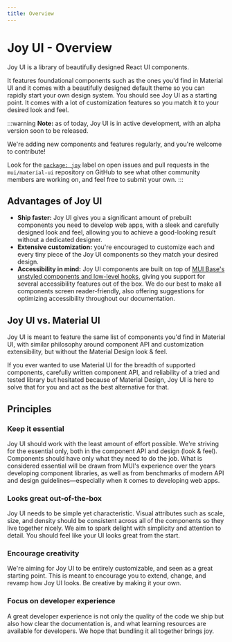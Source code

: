 ```yaml
---
title: Overview
---
```


# Joy UI - Overview

<p class="description">Joy UI is a library of beautifully designed React UI components.</p>

It features foundational components such as the ones you'd find in Material UI and it comes with a beautifully designed default theme so you can rapidly start your own design system.
You should see Joy UI as a starting point.
It comes with a lot of customization features so you match it to your desired look and feel.

:::warning
**Note:** as of today, Joy UI is in active development, with an alpha version soon to be released.

We're adding new components and features regularly, and you're welcome to contribute!

Look for the [`package: joy`](https://github.com/mui/material-ui/labels/package%3A%20joy) label on open issues and pull requests in the `mui/material-ui` repository on GitHub to see what other community members are working on, and feel free to submit your own.
:::

## Advantages of Joy UI

- **Ship faster:** Joy UI gives you a significant amount of prebuilt components you need to develop web apps, with a sleek and carefully designed look and feel, allowing you to achieve a good-looking result without a dedicated designer.
- **Extensive customization:** you're encouraged to customize each and every tiny piece of the Joy UI components so they match your desired design.
- **Accessibility in mind:** Joy UI components are built on top of [MUI Base's unstyled components and low-level hooks](/base/getting-started/overview/), giving you support for several accessibility features out of the box.
  We do our best to make all components screen reader-friendly, also offering suggestions for optimizing accessibility throughout our documentation.

## Joy UI vs. Material UI

Joy UI is meant to feature the same list of components you'd find in Material UI, with similar philosophy around component API and customization extensibility, but without the Material Design look & feel.

If you ever wanted to use Material UI for the breadth of supported components, carefully written component API, and reliability of a tried and tested library but hesitated because of Material Design, Joy UI is here to solve that for you and act as the best alternative for that.

## Principles

### Keep it essential

Joy UI should work with the least amount of effort possible.
We're striving for the essential only, both in the component API and design (look & feel).
Components should have only what they need to do the job.
What is considered essential will be drawn from MUI's experience over the years developing component libraries, as well as from benchmarks of modern API and design guidelines—especially when it comes to developing web apps.

### Looks great out-of-the-box

Joy UI needs to be simple yet characteristic.
Visual attributes such as scale, size, and density should be consistent across all of the components so they live together nicely.
We aim to spark delight with simplicity and attention to detail.
You should feel like your UI looks great from the start.

### Encourage creativity

We're aiming for Joy UI to be entirely customizable, and seen as a great starting point.
This is meant to encourage you to extend, change, and revamp how Joy UI looks.
Be creative by making it your own.

### Focus on developer experience

A great developer experience is not only the quality of the code we ship but also how clear the documentation is, and what learning resources are available for developers.
We hope that bundling it all together brings joy.

